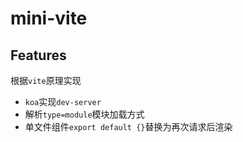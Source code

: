# mini-vite

## Features

根据`vite`原理实现

- `koa`实现`dev-server`
- 解析`type=module`模块加载方式
- 单文件组件`export default {}`替换为再次请求后渲染
